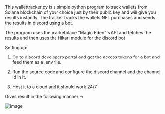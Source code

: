 This wallettracker.py is a simple python program to track wallets from Solana blockchain of your choice just by their public key and will give you results instantly.
The tracker tracks the wallets NFT purchases and sends the results in discord using a bot.


The program uses the marketplace "Magic Eden"'s API and fetches the results and then uses the Hikari module for the discord bot


Setting up:

1. Go to discord developers portal and get the access tokens for a bot and feed them as a .env file.

2. Run the source code and configure the discord channel and the channel id in it.

3. Host it to a cloud and it should work 24/7


Gives result in the following manner ->

![image](https://user-images.githubusercontent.com/85751209/209555391-9b1f7489-35b6-46b2-88f8-18b845a22f80.png)


